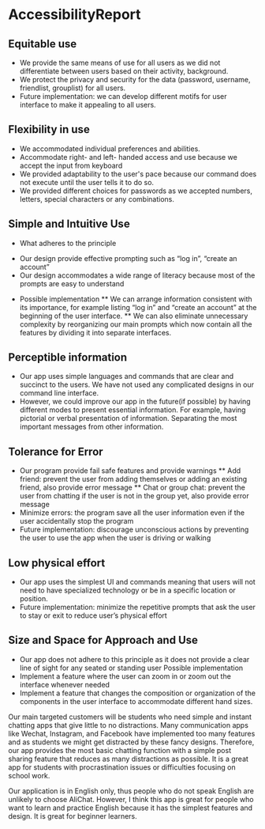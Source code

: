 # AccessibilityReport

## Equitable use
* We provide the same means of use for all users as we did not differentiate between users based on their activity, background.
* We protect the privacy and security for the data (password, username, friendlist, grouplist) for all users.
* Future implementation: we can develop different motifs for user interface to make it appealing to all users. 

## Flexibility in use
* We accommodated individual preferences and abilities.
* Accommodate right- and left- handed access and use because we accept the input from keyboard
* We provided adaptability to the user's pace because our command does not execute until the user tells it to do so.
* We provided different choices for passwords as we accepted numbers, letters, special characters or any combinations.

## Simple and Intuitive Use
* What adheres to the principle
- Our design provide effective prompting such as “log in”, “create an account”
- Our design accommodates a wide range of literacy because most of the prompts are easy to understand
* Possible implementation
** We can arrange information consistent with its importance, for example listing “log in” and “create an account” at the beginning of the user interface.
** We can also eliminate unnecessary complexity by reorganizing our main prompts which now contain all the features by dividing it into separate interfaces. 

## Perceptible information
* Our app uses simple languages and commands that are clear and succinct to the users. We have not used any complicated designs in our command line interface.
* However, we could improve our app in the future(if possible) by having different modes to present essential information. For example, having pictorial or verbal presentation of information. Separating the most important messages from other information. 

## Tolerance for Error
* Our program provide fail safe features and provide warnings
** Add friend: prevent the user from adding themselves or adding an existing friend, also provide error message
** Chat or group chat: prevent the user from chatting if the user is not in the group yet, also provide error message
* Minimize errors: the program save all the user information even if the user accidentally stop the program
* Future implementation: discourage unconscious actions by preventing the user to use the app when the user is driving or walking

## Low physical effort
* Our app uses the simplest UI and commands meaning that users will not need to have specialized technology or be in a specific location or position. 
* Future implementation: minimize the repetitive prompts that ask the user to stay or exit to reduce user’s physical effort

## Size and Space for Approach and Use
* Our app does not adhere to this principle as it does not provide a clear line of sight for any seated or standing user
Possible implementation
* Implement a feature where the user can zoom in or zoom out the interface whenever needed
* Implement a feature that changes the composition or organization of the components in the user interface to accommodate different hand sizes.
 
Our main targeted customers will be students who need simple and instant chatting apps that give little to no distractions. Many communication apps like Wechat, Instagram, and Facebook have implemented too many features and as students we might get distracted by these fancy designs. Therefore, our app provides the most basic chatting function with a simple post sharing feature that reduces as many distractions as possible. It is a great app for students with procrastination issues or difficulties focusing on school work. 

Our application is in English only, thus people who do not speak English are unlikely to choose AliChat. However, I think this app is great for people who want to learn and practice English because it has the simplest features and design. It is great for beginner learners.

